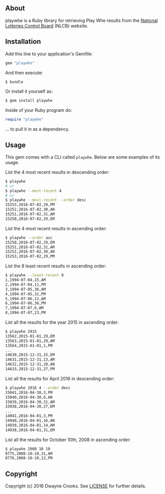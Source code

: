 ## About

playwhe is a Ruby library for retrieving Play Whe results from the [National Lotteries
Control Board](http://www.nlcb.co.tt/) (NLCB) website.

## Installation

Add this line to your application's Gemfile:

```ruby
gem "playwhe"
```

And then execute:

```bash
$ bundle
```

Or install it yourself as:

```bash
$ gem install playwhe
```

Inside of your Ruby program do:

```ruby
require "playwhe"
```

... to pull it in as a dependency.

## Usage

This gem comes with a CLI called `playwhe`. Below are some examples of its usage.

List the 4 most recent results in descending order:

```bash
$ playwhe
# or
$ playwhe --most-recent 4
# or
$ playwhe --most-recent --order desc
15253,2016-07-02,29,PM
15252,2016-07-02,30,AN
15251,2016-07-02,31,AM
15250,2016-07-02,29,EM
```

List the 4 most recent results in ascending order:

```bash
$ playwhe --order asc
15250,2016-07-02,29,EM
15251,2016-07-02,31,AM
15252,2016-07-02,30,AN
15253,2016-07-02,29,PM
```

List the 8 least recent results in ascending order:

```bash
$ playwhe --least-recent 8
1,1994-07-04,15,AM
2,1994-07-04,11,PM
3,1994-07-05,36,AM
4,1994-07-05,31,PM
5,1994-07-06,12,AM
6,1994-07-06,36,PM
7,1994-07-07,6,AM
8,1994-07-07,23,PM
```

List all the results for the year 2015 in ascending order:

```bash
$ playwhe 2015
13562,2015-01-01,29,EM
13563,2015-01-01,29,AM
13564,2015-01-01,1,PM
...
14630,2015-12-31,15,EM
14631,2015-12-31,13,AM
14632,2015-12-31,28,AN
14633,2015-12-31,27,PM
```

List all the results for April 2016 in descending order:

```bash
$ playwhe 2016 4 --order desc
15041,2016-04-30,3,PM
15040,2016-04-30,6,AN
15039,2016-04-30,31,AM
15038,2016-04-30,27,EM
...
14941,2016-04-01,3,PM
14940,2016-04-01,16,AN
14939,2016-04-01,14,AM
14938,2016-04-01,31,EM
```

List all the results for October 10th, 2008 in ascending order:

```bash
$ playwhe 2008 10 10
8775,2008-10-10,31,AM
8776,2008-10-10,12,PM
```

## Copyright

Copyright (c) 2016 Dwayne Crooks. See [LICENSE](/LICENSE) for further details.
